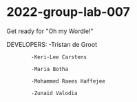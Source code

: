 # 2022-group-lab-007

Get ready for "Oh my Wordle!"

DEVELOPERS: -Tristan de Groot

            -Keri-Lee Carstens
            
            -Maria Botha
            
            -Mohammed Raees Haffejee
            
            -Zunaid Valodia
